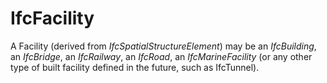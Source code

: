 # IfcFacility

A Facility (derived from _IfcSpatialStructureElement_) may be an _IfcBuilding_, an _IfcBridge_, an _IfcRailway_, an _IfcRoad_, an _IfcMarineFacility_ (or any other type of built facility defined in the future, such as IfcTunnel).
